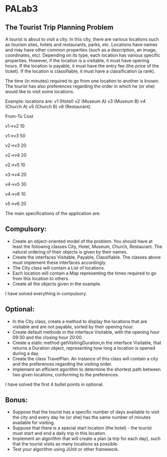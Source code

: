 # PALab3

## The Tourist Trip Planning Problem

A tourist is about to visit a city. In this city, there are various locations such as tourism sites, hotels and restaurants, parks, etc. Locations have names and may have other common properties (such as a description, an image, coordinates, etc). Depending on its type, each location has various specific properties. However, if the location is a visitable, it must have opening hours. If the location is payable, it must have the entry fee (the price of the ticket). If the location is classifiable, it must have a classification (a rank).

The time (in minutes) required to go from one location to another is known. The tourist has also preferences regarding the order in which he (or she) would like to visit some locations.

Example: locations are: v1 (Hotel) v2 (Museum A) v3 (Museum B) v4 (Church A) v5 (Church B) v6 (Restaurant).

From-To	Cost

v1→v2	10

v1→v3	50

v2→v3	20

v2→v4	20

v2→v5	10

v3→v4	20

v4→v5	30

v4→v6	10

v5→v6	20

The main specifications of the application are:

## Compulsory:

- Create an object-oriented model of the problem. You should have at least the following classes City, Hotel, Museum, Church, Restaurant. The natural ordering of their objects is given by their names.
- Create the interfaces Visitable, Payable, Classifiable. The classes above must implement these interfaces accordingly.
- The City class will contain a List of locations.
- Each location will contain a Map representing the times required to go from this location to others.
- Create all the objects given in the example.

I have solved everything in compulsory.

## Optional:

- In the City class, create a method to display the locations that are visitable and are not payable, sorted by their opening hour.
- Create default methods in the interface Visitable, with the opening hour 09:30 and the closing hour 20:00.
- Create a static method getVisitingDuration,in the interface Visitable, that returns a Duration object, representing how long a location is opened during a day.
- Create the class TravelPlan. An instance of this class will contain a city and the preferences regarding the visiting order.
- Implement an efficient agorithm to determine the shortest path between two given locations, conforming to the preferences.

I have solved the first 4 bullet points in optional.

## Bonus:

- Suppose that the tourist has a specific number of days available to visit the city and every day he (or she) has the same number of minutes available for visiting.
- Suppose that there is a special start location (the hotel) - the tourist must start and end a daily trip in this location.
- Implement an algorithm that will create a plan (a trip for each day), such that the tourist visits as many locations as possible.
- Test your algorithm using JUnit or other framework.
